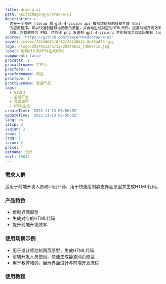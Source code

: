 ```yaml
---
title: draw a ui
path: kaifazhegongju/draw-a-ui
description: >-
  这是一个使用 tldraw 和 gpt-4-vision api 根据您绘制的线框生成 html
  的应用程序。可以快速创建静态网页的原型，并自动生成对应的HTML代码，提高前端开发效率。该工具简单易用，适合前端开发人员和UI设计师使用。定位于提升界面设计和开发效率，降低工作量。其工作原理是，只需获取当前画布
  SVG，将其转换为 PNG，并将该 png 发送到 gpt-4-vision，并附有指令以返回带有 tailwind 的单个 html 文件。
source: 'https://github.com/SawyerHood/draw-a-ui'
cover: /cover/20240612/6/12/20240612_0cf0a473.jpg
logo: /logo/20240612/6/12/20240612_7db6771c.jpg
label: 绘制UI并用GPT4生成HTML
component: false
procattr: 1
procattrname: 生产力
procform: 1
procformname: 网站
proctype: 1
proctypename: 普通产品
tags:
  - UI设计
  - 前端开发
  - 界面原型
  - HTML生成
createTime: '2023-11-13 08:56:02'
updateTime: '2023-11-13 08:56:02'
lang: en
isicp: 2
isqian: 2
iswx: 2
isqq: 2
iscom: 2
price: ''
catname: 设计
sort: 15632
---
```




### 需求人群
适用于前端开发人员和UI设计师，用于快速绘制静态界面原型并生成HTML代码。

### 产品特色
- 绘制界面原型
- 生成对应的HTML代码
- 提升前端开发效率

### 使用场景示例
- 用于设计师绘制网页原型，生成HTML代码
- 前端开发人员使用，快速生成静态网页原型
- 用于教育培训，展示界面设计与前端开发流程

### 使用教程


  
